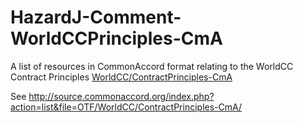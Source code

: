 # HazardJ-Comment-WorldCCPrinciples-CmA

A list of resources in CommonAccord format relating to the WorldCC Contract Principles <a href="https://github.com/WorldCC/ContractPrinciples-CmA">WorldCC/ContractPrinciples-CmA</a> 

See <a href="http://source.commonaccord.org/index.php?action=list&file=OTF/WorldCC/ContractPrinciples-CmA/">http://source.commonaccord.org/index.php?action=list&file=OTF/WorldCC/ContractPrinciples-CmA/</a>

